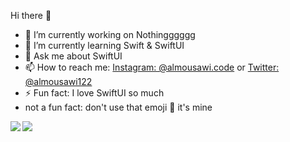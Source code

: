 Hi there 👋

- 🔭 I’m currently working on Nothingggggg
- 🌱 I’m currently learning Swift & SwiftUI
- 💬 Ask me about SwiftUI
- 📫 How to reach me: <a href="https://instagram.com/almousawi.code">Instagram: @almousawi.code</a> or <a href="https://twitter.com/almousawi122">Twitter: @almousawi122</a>
- ⚡ Fun fact: I love SwiftUI so much
- not a fun fact: don't use that emoji 🦦 it's mine


<!--- you profile rank --->
<a href="https://hAlmousawi12.github.io">
  <img align="left" src="https://github-readme-stats.alexxxdev.vercel.app/api?username=hAlmousawi12&show_icons=true&count_private=true&hide_border=true&theme=tokyonight" />


<!--- most used languages --->
<img align="center" src="https://github-readme-stats.alexxxdev.vercel.app/api/top-langs/?username=hAlmousawi12&layout=compact&card_width=250&hide_border=true&theme=tokyonight" />
</a>
